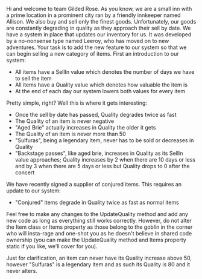 
Hi and welcome to team Gilded Rose. As you know, we are a small inn with a prime location in a prominent city ran by a friendly innkeeper named Allison. We also buy and sell only the finest goods. Unfortunately, our goods are constantly degrading in quality as they approach their sell by date. We have a system in place that updates our inventory for us. It was developed by a no-nonsense type named Leeroy, who has moved on to new adventures. Your task is to add the new feature to our system so that we can begin selling a new category of items. First an introduction to our system:  
  
- All items have a SellIn value which denotes the number of days we have to sell the item  
- All items have a Quality value which denotes how valuable the item is  
- At the end of each day our system lowers both values for every item  
  
Pretty simple, right? Well this is where it gets interesting:  
  
- Once the sell by date has passed, Quality degrades twice as fast  
- The Quality of an item is never negative  
- "Aged Brie" actually increases in Quality the older it gets  
- The Quality of an item is never more than 50  
- "Sulfuras", being a legendary item, never has to be sold or decreases in Quality  
- "Backstage passes", like aged brie, increases in Quality as its SellIn value approaches; Quality increases by 2 when there are 10 days or less and by 3 when there are 5 days or less but Quality drops to 0 after the concert  
  
We have recently signed a supplier of conjured items. This requires an update to our system:  
  
- "Conjured" items degrade in Quality twice as fast as normal items  
  
Feel free to make any changes to the UpdateQuality method and add any new code as long as everything still works correctly. However, do not alter the Item class or Items property as those belong to the goblin in the corner who will insta-rage and one-shot you as he doesn't believe in shared code ownership (you can make the UpdateQuality method and Items property static if you like, we'll cover for you).  
  
Just for clarification, an item can never have its Quality increase above 50, however "Sulfuras" is a legendary item and as such its Quality is 80 and it never alters.

